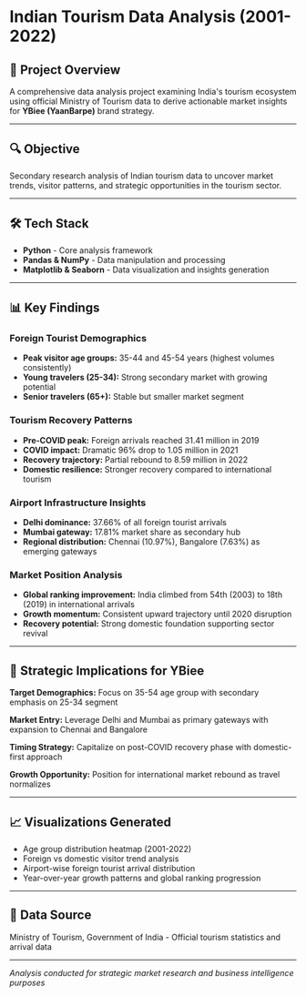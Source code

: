 # Indian Tourism Data Analysis (2001-2022)

## 🎯 Project Overview

A comprehensive data analysis project examining India's tourism ecosystem using official Ministry of Tourism data to derive actionable market insights for **YBiee (YaanBarpe)** brand strategy.

---

## 🔍 Objective

Secondary research analysis of Indian tourism data to uncover market trends, visitor patterns, and strategic opportunities in the tourism sector.

---

## 🛠️ Tech Stack

- **Python** - Core analysis framework
- **Pandas & NumPy** - Data manipulation and processing
- **Matplotlib & Seaborn** - Data visualization and insights generation

---

## 📊 Key Findings

### **Foreign Tourist Demographics**
- **Peak visitor age groups:** 35-44 and 45-54 years (highest volumes consistently)
- **Young travelers (25-34):** Strong secondary market with growing potential
- **Senior travelers (65+):** Stable but smaller market segment

### **Tourism Recovery Patterns**
- **Pre-COVID peak:** Foreign arrivals reached 31.41 million in 2019
- **COVID impact:** Dramatic 96% drop to 1.05 million in 2021
- **Recovery trajectory:** Partial rebound to 8.59 million in 2022
- **Domestic resilience:** Stronger recovery compared to international tourism

### **Airport Infrastructure Insights**
- **Delhi dominance:** 37.66% of all foreign tourist arrivals
- **Mumbai gateway:** 17.81% market share as secondary hub
- **Regional distribution:** Chennai (10.97%), Bangalore (7.63%) as emerging gateways

### **Market Position Analysis**
- **Global ranking improvement:** India climbed from 54th (2003) to 18th (2019) in international arrivals
- **Growth momentum:** Consistent upward trajectory until 2020 disruption
- **Recovery potential:** Strong domestic foundation supporting sector revival

---

## 🎯 Strategic Implications for YBiee

**Target Demographics:** Focus on 35-54 age group with secondary emphasis on 25-34 segment

**Market Entry:** Leverage Delhi and Mumbai as primary gateways with expansion to Chennai and Bangalore

**Timing Strategy:** Capitalize on post-COVID recovery phase with domestic-first approach

**Growth Opportunity:** Position for international market rebound as travel normalizes

---

## 📈 Visualizations Generated

- Age group distribution heatmap (2001-2022)
- Foreign vs domestic visitor trend analysis
- Airport-wise foreign tourist arrival distribution
- Year-over-year growth patterns and global ranking progression

---

## 🔗 Data Source

Ministry of Tourism, Government of India - Official tourism statistics and arrival data

---

*Analysis conducted for strategic market research and business intelligence purposes*
